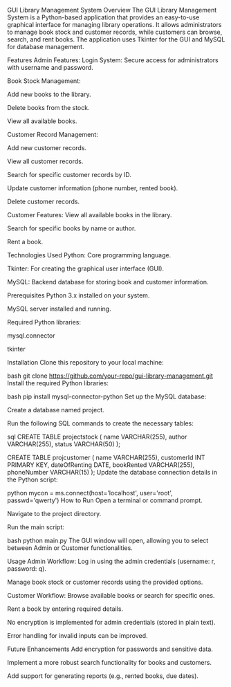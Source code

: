 GUI Library Management System
Overview
The GUI Library Management System is a Python-based application that provides an easy-to-use graphical interface for managing library operations. It allows administrators to manage book stock and customer records, while customers can browse, search, and rent books. The application uses Tkinter for the GUI and MySQL for database management.

Features
Admin Features:
Login System: Secure access for administrators with username and password.

Book Stock Management:

Add new books to the library.

Delete books from the stock.

View all available books.

Customer Record Management:

Add new customer records.

View all customer records.

Search for specific customer records by ID.

Update customer information (phone number, rented book).

Delete customer records.

Customer Features:
View all available books in the library.

Search for specific books by name or author.

Rent a book.

Technologies Used
Python: Core programming language.

Tkinter: For creating the graphical user interface (GUI).

MySQL: Backend database for storing book and customer information.

Prerequisites
Python 3.x installed on your system.

MySQL server installed and running.

Required Python libraries:

mysql.connector

tkinter

Installation
Clone this repository to your local machine:

bash
git clone https://github.com/your-repo/gui-library-management.git
Install the required Python libraries:

bash
pip install mysql-connector-python
Set up the MySQL database:

Create a database named project.

Run the following SQL commands to create the necessary tables:

sql
CREATE TABLE projectstock (
    name VARCHAR(255),
    author VARCHAR(255),
    status VARCHAR(50)
);

CREATE TABLE projcustomer (
    name VARCHAR(255),
    customerId INT PRIMARY KEY,
    dateOfRenting DATE,
    bookRented VARCHAR(255),
    phoneNumber VARCHAR(15)
);
Update the database connection details in the Python script:

python
mycon = ms.connect(host='localhost', user='root', passwd='qwerty')
How to Run
Open a terminal or command prompt.

Navigate to the project directory.

Run the main script:

bash
python main.py
The GUI window will open, allowing you to select between Admin or Customer functionalities.

Usage
Admin Workflow:
Log in using the admin credentials (username: r, password: q).

Manage book stock or customer records using the provided options.

Customer Workflow:
Browse available books or search for specific ones.

Rent a book by entering required details.


No encryption is implemented for admin credentials (stored in plain text).

Error handling for invalid inputs can be improved.

Future Enhancements
Add encryption for passwords and sensitive data.

Implement a more robust search functionality for books and customers.

Add support for generating reports (e.g., rented books, due dates).
